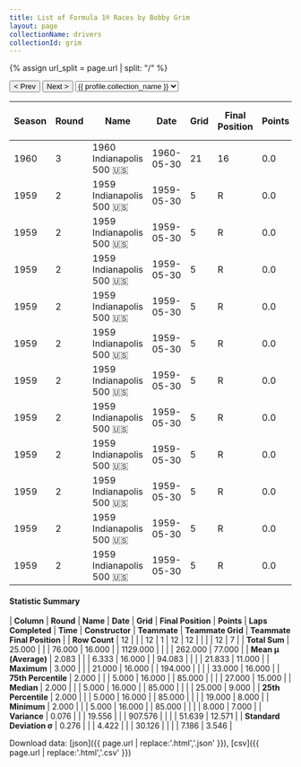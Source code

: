 ```yaml
---
title: List of Formula 1® Races by Bobby Grim
layout: page
collectionName: drivers
collectionId: grim
---
```


{% assign url_split = page.url | split: "/" %}
<div id="collection-navigation">
<button onclick="selector.options[selector.selectedIndex-1].value && (window.location = selector.options[selector.selectedIndex-1].value);">&lt; Prev</button>
<button onclick="selector.options[selector.selectedIndex+1].value && (window.location = selector.options[selector.selectedIndex+1].value);">Next &gt;</button>
<select id="selector" onchange="this.options[this.selectedIndex].value && (window.location = this.options[this.selectedIndex].value);">
  {% for collectionId in site.data[page.collectionName].refs %}
    {% if collectionId == page.collectionId %}
      {% assign selected = "selected" %}
    {% else %}
      {% assign selected = "" %}
    {% endif %}
    {% assign profile = site.data[page.collectionName][collectionId].profile %}
    <option value="/f1/{{ page.collectionName }}/{{ collectionId }}/{{ url_split[4] }}" {{ selected }}>{{ profile.collection_name }}</option>
  {% endfor %}
</select>
</div>

| Season | Round | Name | Date | Grid | Final Position | Points | Laps Completed | Time | Constructor | Teammate | Teammate Grid | Teammate Final Position |
|--|--|--|--|--|--|--|--|--|--|--|--|--|
| 1960 | 3 | 1960 Indianapolis 500 🇺🇸 | 1960-05-30 | 21 | 16 | 0.0 | 194 |   | Meskowski 🇺🇸 | [Bob Veith 🇺🇸](/f1/drivers/veith) | 25 | 8 |
| 1959 | 2 | 1959 Indianapolis 500 🇺🇸 | 1959-05-30 | 5 | R | 0.0 | 85 |   | Kurtis Kraft 🇺🇸 | [Duane Carter 🇺🇸](/f1/drivers/darter) | 12 | 7 |
| 1959 | 2 | 1959 Indianapolis 500 🇺🇸 | 1959-05-30 | 5 | R | 0.0 | 85 |   | Kurtis Kraft 🇺🇸 | [Eddie Johnson 🇺🇸](/f1/drivers/johnson) | 8 | 8 |
| 1959 | 2 | 1959 Indianapolis 500 🇺🇸 | 1959-05-30 | 5 | R | 0.0 | 85 |   | Kurtis Kraft 🇺🇸 | [Paul Russo 🇺🇸](/f1/drivers/paul_russo) | 27 | 9 |
| 1959 | 2 | 1959 Indianapolis 500 🇺🇸 | 1959-05-30 | 5 | R | 0.0 | 85 |   | Kurtis Kraft 🇺🇸 | [Jimmy Daywalt 🇺🇸](/f1/drivers/daywalt) | 13 | 14 |
| 1959 | 2 | 1959 Indianapolis 500 🇺🇸 | 1959-05-30 | 5 | R | 0.0 | 85 |   | Kurtis Kraft 🇺🇸 | [Chuck Arnold 🇺🇸](/f1/drivers/arnold) | 21 | 15 |
| 1959 | 2 | 1959 Indianapolis 500 🇺🇸 | 1959-05-30 | 5 | R | 0.0 | 85 |   | Kurtis Kraft 🇺🇸 | [Jim McWithey 🇺🇸](/f1/drivers/mcwithey) | 33 | 16 |
| 1959 | 2 | 1959 Indianapolis 500 🇺🇸 | 1959-05-30 | 5 | R | 0.0 | 85 |   | Kurtis Kraft 🇺🇸 | [Don Freeland 🇺🇸](/f1/drivers/freeland) | 25 | R |
| 1959 | 2 | 1959 Indianapolis 500 🇺🇸 | 1959-05-30 | 5 | R | 0.0 | 85 |   | Kurtis Kraft 🇺🇸 | [Bob Christie 🇺🇸](/f1/drivers/christie) | 24 | R |
| 1959 | 2 | 1959 Indianapolis 500 🇺🇸 | 1959-05-30 | 5 | R | 0.0 | 85 |   | Kurtis Kraft 🇺🇸 | [Chuck Weyant 🇺🇸](/f1/drivers/weyant) | 29 | R |
| 1959 | 2 | 1959 Indianapolis 500 🇺🇸 | 1959-05-30 | 5 | R | 0.0 | 85 |   | Kurtis Kraft 🇺🇸 | [Jud Larson 🇺🇸](/f1/drivers/larson) | 19 | R |
| 1959 | 2 | 1959 Indianapolis 500 🇺🇸 | 1959-05-30 | 5 | R | 0.0 | 85 |   | Kurtis Kraft 🇺🇸 | [Red Amick 🇺🇸](/f1/drivers/amick) | 26 | R |

#### Statistic Summary

| **Column** | **Round** | **Name** | **Date** | **Grid** | **Final Position** | **Points** | **Laps Completed** | **Time** | **Constructor** | **Teammate** | **Teammate Grid** | **Teammate Final Position** |
| **Row Count** | 12 |  |  | 12 | 1 | 12 | 12 |  |  |  | 12 | 7 |
| **Total Sum** | 25.000 |  |  | 76.000 | 16.000 |  | 1129.000 |  |  |  | 262.000 | 77.000 |
| **Mean μ (Average)** | 2.083 |  |  | 6.333 | 16.000 |  | 94.083 |  |  |  | 21.833 | 11.000 |
| **Maximum** | 3.000 |  |  | 21.000 | 16.000 |  | 194.000 |  |  |  | 33.000 | 16.000 |
| **75th Percentile** | 2.000 |  |  | 5.000 | 16.000 |  | 85.000 |  |  |  | 27.000 | 15.000 |
| **Median** | 2.000 |  |  | 5.000 | 16.000 |  | 85.000 |  |  |  | 25.000 | 9.000 |
| **25th Percentile** | 2.000 |  |  | 5.000 | 16.000 |  | 85.000 |  |  |  | 19.000 | 8.000 |
| **Minimum** | 2.000 |  |  | 5.000 | 16.000 |  | 85.000 |  |  |  | 8.000 | 7.000 |
| **Variance** | 0.076 |  |  | 19.556 |  |  | 907.576 |  |  |  | 51.639 | 12.571 |
| **Standard Deviation σ** | 0.276 |  |  | 4.422 |  |  | 30.126 |  |  |  | 7.186 | 3.546 |

Download data: [json]({{ page.url | replace:'.html','.json' }}), [csv]({{ page.url | replace:'.html','.csv' }})
